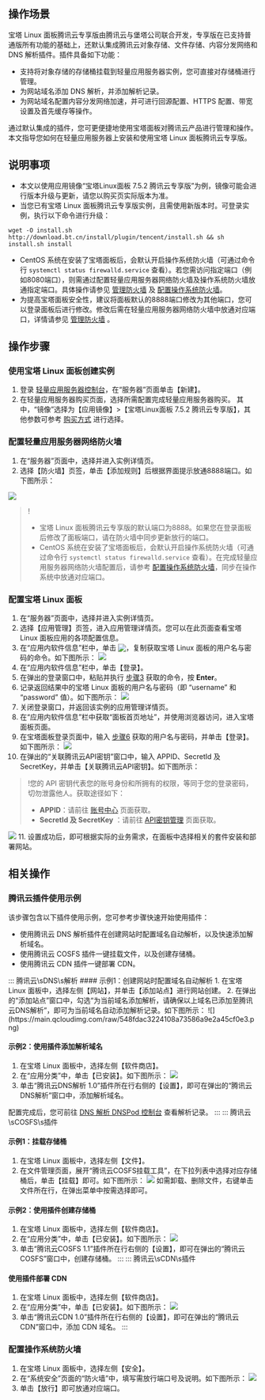 ## 操作场景
宝塔 Linux 面板腾讯云专享版由腾讯云与堡塔公司联合开发，专享版在已支持普通版所有功能的基础上，还默认集成腾讯云对象存储、文件存储、内容分发网络和 DNS 解析插件。插件具备如下功能：
- 支持将对象存储的存储桶挂载到轻量应用服务器实例，您可直接对存储桶进行管理。
- 为网站域名添加 DNS 解析，并添加解析记录。
- 为网站域名配置内容分发网络加速，并可进行回源配置、HTTPS 配置、带宽设置及首先缓存等操作。

通过默认集成的插件，您可更便捷地使用宝塔面板对腾讯云产品进行管理和操作。本文指导您如何在轻量应用服务器上安装和使用宝塔 Linux 面板腾讯云专享版。

## 说明事项
- 本文以使用应用镜像“宝塔Linux面板 7.5.2 腾讯云专享版”为例，镜像可能会进行版本升级与更新，请您以购买页实际版本为准。
- 当您已有宝塔 Linux 面板腾讯云专享版实例，且需使用新版本时。可登录实例，执行以下命令进行升级：
```shell
wget -O install.sh http://download.bt.cn/install/plugin/tencent/install.sh && sh install.sh install
```
- CentOS 系统在安装了宝塔面板后，会默认开启操作系统防火墙（可通过命令行 `systemctl status firewalld.service` 查看）。若您需访问指定端口（例如8080端口），则需通过配置轻量应用服务器网络防火墙及操作系统防火墙放通指定端口。具体操作请参见 [管理防火墙](https://cloud.tencent.com/document/product/1207/44577) 及 [配置操作系统防火墙](#updatePort)。
- 为提高宝塔面板安全性，建议将面板默认的8888端口修改为其他端口，您可以登录面板后进行修改。修改后需在轻量应用服务器网络防火墙中放通对应端口，详情请参见 [管理防火墙](https://cloud.tencent.com/document/product/1207/44577) 。

## 操作步骤
### 使用宝塔 Linux 面板创建实例
1. 登录 [轻量应用服务器控制台](https://console.cloud.tencent.com/lighthouse)，在“服务器”页面单击【新建】。
2. 在轻量应用服务器购买页面，选择所需配置完成轻量应用服务器购买。
其中，“镜像”选择为【应用镜像】>【宝塔Linux面板 7.5.2 腾讯云专享版】，其他参数可参考 [购买方式](https://cloud.tencent.com/document/product/1207/44580) 进行选择。

### 配置轻量应用服务器网络防火墙
1. 在“服务器”页面中，选择并进入实例详情页。
2. 选择【防火墙】页签，单击【添加规则】后根据界面提示放通8888端口。如下图所示：

![](https://main.qcloudimg.com/raw/83567498cd591ae7b77fa403a0ecf997.png)
>!
>- 宝塔 Linux 面板腾讯云专享版的默认端口为8888。如果您在登录面板后修改了面板端口，请在防火墙中同步更新放行的端口。
>- CentOS 系统在安装了宝塔面板后，会默认开启操作系统防火墙（可通过命令行 `systemctl status firewalld.service` 查看）。在完成轻量应用服务器网络防火墙配置后，请参考 [配置操作系统防火墙](#updatePort)，同步在操作系统中放通对应端口。



### 配置宝塔 Linux 面板
1. 在“服务器”页面中，选择并进入实例详情页。
2. 选择【应用管理】页签，进入应用管理详情页。您可以在此页面查看宝塔 Linux 面板应用的各项配置信息。
3. [](id:Step3)在“应用内软件信息”栏中，单击 <img src="https://main.qcloudimg.com/raw/6603ab4f907562addb1c01596c6296cd.png" style="margin:-3px 0px">，复制获取宝塔 Linux 面板的用户名与密码的命令。如下图所示：
![](https://main.qcloudimg.com/raw/e14328a715018a014060a436f3b6f0fe.png)
4. 在“应用内软件信息”栏中，单击【登录】。
5. 在弹出的登录窗口中，粘贴并执行 [步骤3](#Step3) 获取的命令，按 **Enter**。
6. [](id:Step6)记录返回结果中的宝塔 Linux 面板的用户名与密码（即 “username” 和 “password” 值）。如下图所示：
![](https://main.qcloudimg.com/raw/7d575faab90c5f27027ca9a65b47f4d9.png)
7. 关闭登录窗口，并返回该实例的应用管理详情页。
8. 在“应用内软件信息”栏中获取“面板首页地址”，并使用浏览器访问，进入宝塔面板页面。
9. 在宝塔面板登录页面中，输入 [步骤6](#Step6) 获取的用户名与密码，并单击【登录】。如下图所示：
![](https://main.qcloudimg.com/raw/8d0c92382f5d94f7a73ba5f92b007097.png)
10. 在弹出的“关联腾讯云API密钥”窗口中，输入 APPID、SecretId 及 SecretKey，并单击【关联腾讯云API密钥】。如下图所示：
>!您的 API 密钥代表您的账号身份和所拥有的权限，等同于您的登录密码，切勿泄露他人。获取途径如下：
>- **APPID**：请前往 [账号中心](https://console.cloud.tencent.com/developer) 页面获取。
>- **SecretId 及 SecretKey** ：请前往 [API密钥管理](https://console.cloud.tencent.com/cam/capi) 页面获取。
>
![](https://main.qcloudimg.com/raw/57807c58e5ffbb1937e0928f13c1fad1.png)
11. 设置成功后，即可根据实际的业务需求，在面板中选择相关的套件安装和部署网站。

## 相关操作

### 腾讯云插件使用示例
该步骤包含以下插件使用示例，您可参考步骤快速开始使用插件：
- 使用腾讯云 DNS 解析插件在创建网站时配置域名自动解析，以及快速添加解析域名。
- 使用腾讯云 COSFS 插件一键挂载文件，以及创建存储桶。
- 使用腾讯云 CDN 插件一键部署 CDN。

<dx-tabs>
::: 腾讯云\sDNS\s解析
#### 示例1：创建网站时配置域名自动解析
1. 在宝塔 Linux 面板中，选择左侧【网站】，并单击【添加站点】进行网站创建。
2. 在弹出的“添加站点”窗口中，勾选“为当前域名添加解析，请确保以上域名已添加至腾讯云DNS解析”，即可为当前域名自动添加解析记录。如下图所示：
![](https://main.qcloudimg.com/raw/548fdac3224108a73586a9e2a45cf0e3.png)

#### 示例2：使用插件添加解析域名
1. 在宝塔 Linux 面板中，选择左侧【软件商店】。
2. 在“应用分类”中，单击【已安装】。如下图所示：
![](https://main.qcloudimg.com/raw/04594f84cc605362d3d3008b395af6f4.png)
3. 单击“腾讯云DNS解析 1.0”插件所在行右侧的【设置】，即可在弹出的“腾讯云DNS解析”窗口中，添加解析域名。

配置完成后，您可前往 [DNS 解析 DNSPod 控制台](https://console.cloud.tencent.com/cns) 查看解析记录。
::: 
::: 腾讯云\sCOSFS\s插件
#### 示例1：挂载存储桶
1. 在宝塔 Linux 面板中，选择左侧【文件】。
2. 在文件管理页面，展开“腾讯云COSFS挂载工具”，在下拉列表中选择对应存储桶后，单击【挂载】即可。如下图所示：
![](https://main.qcloudimg.com/raw/dc3b16b675667c0671002273cbfdf189.png)
如需卸载、删除文件，右键单击文件所在行，在弹出菜单中按需选择即可。

#### 示例2：使用插件创建存储桶
1. 在宝塔 Linux 面板中，选择左侧【软件商店】。
2. 在“应用分类”中，单击【已安装】。如下图所示：
![](https://main.qcloudimg.com/raw/04594f84cc605362d3d3008b395af6f4.png)
3. 单击“腾讯云COSFS 1.1”插件所在行右侧的【设置】，即可在弹出的“腾讯云COSFS”窗口中，创建存储桶。
:::
::: 腾讯云\sCDN\s插件
#### 使用插件部署 CDN
1. 在宝塔 Linux 面板中，选择左侧【软件商店】。
2. 在“应用分类”中，单击【已安装】。如下图所示：
![](https://main.qcloudimg.com/raw/04594f84cc605362d3d3008b395af6f4.png)
3. 单击“腾讯云CDN 1.0”插件所在行右侧的【设置】，即可在弹出的“腾讯云CDN”窗口中，添加 CDN 域名。
:::
</dx-tabs>

### 配置操作系统防火墙[](id:updatePort)
1. 在宝塔 Linux 面板中，选择左侧【安全】。
2. 在“系统安全”页面的“防火墙”中，填写需放行端口号及说明。如下图所示：
![](https://main.qcloudimg.com/raw/866b18637a5587cd09b0919e16aa5f0d.png)
3. 单击【放行】即可放通对应端口。
